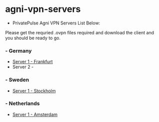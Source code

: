 # agni-vpn-servers
* PrivatePulse Agni VPN Servers List Below:

Please get the requried .ovpn files required and download the client and you should be ready to go.

### - Germany
* [Server 1 - Frankfurt](https://github.com/tHeStRyNg/agni-vpn-servers/blob/main/vpn_node_1_privatepulse.ch.ovpn)
* Server 2 - 

### - Sweden
* [Server 1 - Stockholm](https://github.com/tHeStRyNg/agni-vpn-servers/blob/main/vpn_node_2_privatepulse.ch.ovpn)

### - Netherlands
* [Server 1 - Amsterdam](https://github.com/tHeStRyNg/agni-vpn-servers/blob/main/vpn_node_3_privatepulse.ch.ovpn)
